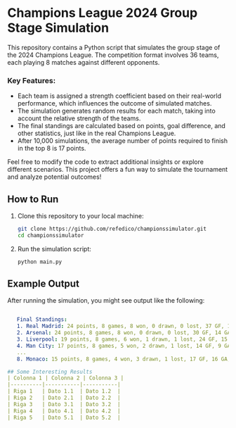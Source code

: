 # Champions League 2024 Group Stage Simulation

This repository contains a Python script that simulates the group stage of the 2024 Champions League. The competition format involves 36 teams, each playing 8 matches against different opponents.

### Key Features:
- Each team is assigned a strength coefficient based on their real-world performance, which influences the outcome of simulated matches.
- The simulation generates random results for each match, taking into account the relative strength of the teams.
- The final standings are calculated based on points, goal difference, and other statistics, just like in the real Champions League.
- After 10,000 simulations, the average number of points required to finish in the top 8 is 17 points.

Feel free to modify the code to extract additional insights or explore different scenarios. This project offers a fun way to simulate the tournament and analyze potential outcomes!

## How to Run

1. Clone this repository to your local machine:
   ```bash
   git clone https://github.com/refedico/championssimulator.git
   cd championssimulator
2. Run the simulation script:
   ```bash
   python main.py

## Example Output

After running the simulation, you might see output like the following:

```yaml

   Final Standings:
   1. Real Madrid: 24 points, 8 games, 8 won, 0 drawn, 0 lost, 37 GF, 18 GA, 19 GD
   2. Arsenal: 24 points, 8 games, 8 won, 0 drawn, 0 lost, 30 GF, 14 GA, 16 GD
   3. Liverpool: 19 points, 8 games, 6 won, 1 drawn, 1 lost, 24 GF, 15 GA, 9 GD
   4. Man City: 17 points, 8 games, 5 won, 2 drawn, 1 lost, 14 GF, 9 GA, 5 GD
   ...
   8. Monaco: 15 points, 8 games, 4 won, 3 drawn, 1 lost, 17 GF, 16 GA, 1 GD

## Some Interesting Results
| Colonna 1 | Colonna 2 | Colonna 3 |
|----------|-----------|-----------|
| Riga 1   | Dato 1.1  | Dato 1.2  |
| Riga 2   | Dato 2.1  | Dato 2.2  |
| Riga 3   | Dato 3.1  | Dato 3.2  |
| Riga 4   | Dato 4.1  | Dato 4.2  |
| Riga 5   | Dato 5.1  | Dato 5.2  |

